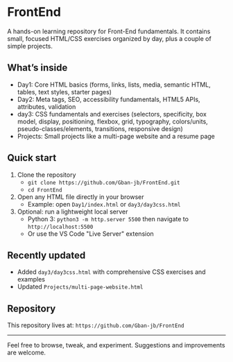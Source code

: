 # FrontEnd

A hands-on learning repository for Front-End fundamentals. It contains small, focused HTML/CSS exercises organized by day, plus a couple of simple projects.

## What’s inside

- Day1: Core HTML basics (forms, links, lists, media, semantic HTML, tables, text styles, starter pages)
- Day2: Meta tags, SEO, accessibility fundamentals, HTML5 APIs, attributes, validation
- day3: CSS fundamentals and exercises (selectors, specificity, box model, display, positioning, flexbox, grid, typography, colors/units, pseudo-classes/elements, transitions, responsive design)
- Projects: Small projects like a multi-page website and a resume page

## Quick start

1. Clone the repository
   - `git clone https://github.com/Gban-jb/FrontEnd.git`
   - `cd FrontEnd`
2. Open any HTML file directly in your browser
   - Example: open `Day1/index.html` or `day3/day3css.html`
3. Optional: run a lightweight local server
   - Python 3: `python3 -m http.server 5500` then navigate to `http://localhost:5500`
   - Or use the VS Code "Live Server" extension

## Recently updated

- Added `day3/day3css.html` with comprehensive CSS exercises and examples
- Updated `Projects/multi-page-website.html`

## Repository

This repository lives at: `https://github.com/Gban-jb/FrontEnd`

---

Feel free to browse, tweak, and experiment. Suggestions and improvements are welcome.
